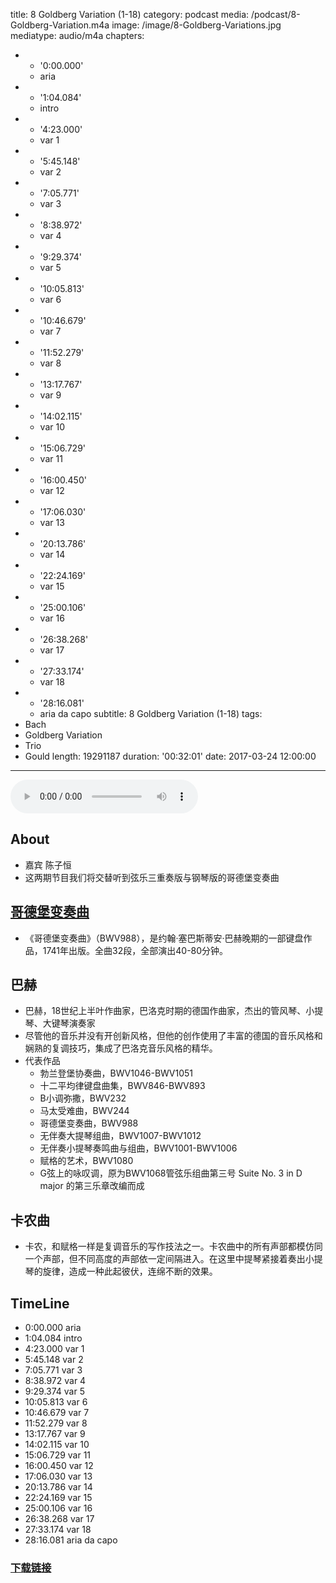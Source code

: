 title: 8 Goldberg Variation (1-18)
category: podcast
media: /podcast/8-Goldberg-Variation.m4a
image: /image/8-Goldberg-Variations.jpg
mediatype: audio/m4a
chapters:
  - - '0:00.000'
    - aria
  - - '1:04.084'
    - intro
  - - '4:23.000'
    - var 1
  - - '5:45.148'
    - var 2
  - - '7:05.771'
    - var 3
  - - '8:38.972'
    - var 4
  - - '9:29.374'
    - var 5
  - - '10:05.813'
    - var 6
  - - '10:46.679'
    - var 7
  - - '11:52.279'
    - var 8
  - - '13:17.767'
    - var 9
  - - '14:02.115'
    - var 10
  - - '15:06.729'
    - var 11
  - - '16:00.450'
    - var 12
  - - '17:06.030'
    - var 13
  - - '20:13.786'
    - var 14
  - - '22:24.169'
    - var 15
  - - '25:00.106'
    - var 16
  - - '26:38.268'
    - var 17
  - - '27:33.174'
    - var 18
  - - '28:16.081'
    - aria da capo
subtitle: 8 Goldberg Variation (1-18)
tags:
  - Bach
  - Goldberg Variation
  - Trio
  - Gould
length: 19291187
duration: '00:32:01'
date: 2017-03-24 12:00:00
---
<audio src="//static.sapu.gq/podcast/8-Goldberg-Variation.m4a" controls preload="metadata"></audio>

## About
- 嘉宾 陈子恒
- 这两期节目我们将交替听到弦乐三重奏版与钢琴版的哥德堡变奏曲

## [哥德堡变奏曲](https://zh.wikipedia.org/wiki/%E5%93%A5%E5%BE%B7%E5%A0%A1%E5%8F%98%E5%A5%8F%E6%9B%B2)
- 《哥德堡变奏曲》（BWV988），是约翰·塞巴斯蒂安·巴赫晚期的一部键盘作品，1741年出版。全曲32段，全部演出40-80分钟。

<!--more-->

## 巴赫
- 巴赫，18世纪上半叶作曲家，巴洛克时期的德国作曲家，杰出的管风琴、小提琴、大键琴演奏家
- 尽管他的音乐并没有开创新风格，但他的创作使用了丰富的德国的音乐风格和娴熟的复调技巧，集成了巴洛克音乐风格的精华。
- 代表作品
  + 勃兰登堡协奏曲，BWV1046-BWV1051
  + 十二平均律键盘曲集，BWV846-BWV893
  + B小调弥撒，BWV232
  + 马太受难曲，BWV244
  + 哥德堡变奏曲，BWV988
  + 无伴奏大提琴组曲，BWV1007-BWV1012
  + 无伴奏小提琴奏鸣曲与组曲，BWV1001-BWV1006
  + 赋格的艺术，BWV1080
  + G弦上的咏叹调，原为BWV1068管弦乐组曲第三号 Suite No. 3 in D major 的第三乐章改编而成

## 卡农曲
- 卡农，和赋格一样是复调音乐的写作技法之一。卡农曲中的所有声部都模仿同一个声部，但不同高度的声部依一定间隔进入。在这里中提琴紧接着奏出小提琴的旋律，造成一种此起彼伏，连绵不断的效果。

## TimeLine
- 0:00.000 aria
- 1:04.084 intro
- 4:23.000 var 1
- 5:45.148 var 2
- 7:05.771 var 3
- 8:38.972 var 4
- 9:29.374 var 5
- 10:05.813 var 6
- 10:46.679 var 7
- 11:52.279 var 8
- 13:17.767 var 9
- 14:02.115 var 10
- 15:06.729 var 11
- 16:00.450 var 12
- 17:06.030 var 13
- 20:13.786 var 14
- 22:24.169 var 15
- 25:00.106 var 16
- 26:38.268 var 17
- 27:33.174 var 18
- 28:16.081 aria da capo

### [下载链接](//static.sapu.gq/podcast/8-Goldberg-Variation.m4a)
